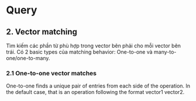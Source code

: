 # Query

##
## 2. Vector matching
Tìm kiếm các phần từ phù hợp trong vector bên phải cho mỗi vector bên trái. Có 2 basic types của matching behavior: One-to-one và many-to-one/one-to-many.

### 2.1 One-to-one vector matches

One-to-one finds a unique pair of entries from each side of the operation. In the default case, that is an operation following the format vector1 <operator> vector2.
